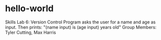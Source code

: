 # hello-world
Skills Lab 6: Version Control
Program asks the user for a name and age as input. Then prints: "(name input) is (age input) years old"
Group Members: Tyler Cutting, Max Harris
